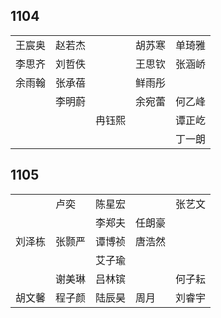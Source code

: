 ## 1104
|     |     |     |     |     |
| --- | --- | --- | --- | --- |
| 王宸奥 | 赵若杰 |  | 胡苏寒 | 单琦雅 |
| 李思齐 | 刘哲佚 |  | 王思钦 | 张涵峤 |
| 余雨翰 | 张承蓓 |  | 鲜雨彤 |  |
|  | 李明蔚 |  | 余宛蕾 | 何乙峰 |
|  |  | 冉钰熙 |  | 谭正屹 |
|  |  |  |  | 丁一朗 |

## 1105
|     |     |     |     |     |
| --- | --- | --- | --- | --- |
|  | 卢奕 | 陈星宏 |  | 张艺文 |
|  |  | 李郑夫 | 任朗豪 |  |
| 刘泽栋 | 张颢严 | 谭博祯 | 唐浩然 |  |
|  |  | 艾子瑜 |  |  |
|  | 谢美琳 | 吕林镔 |  | 何子耘 |
| 胡文馨 | 程子颜 | 陆辰昊 | 周月 | 刘睿宇 |

